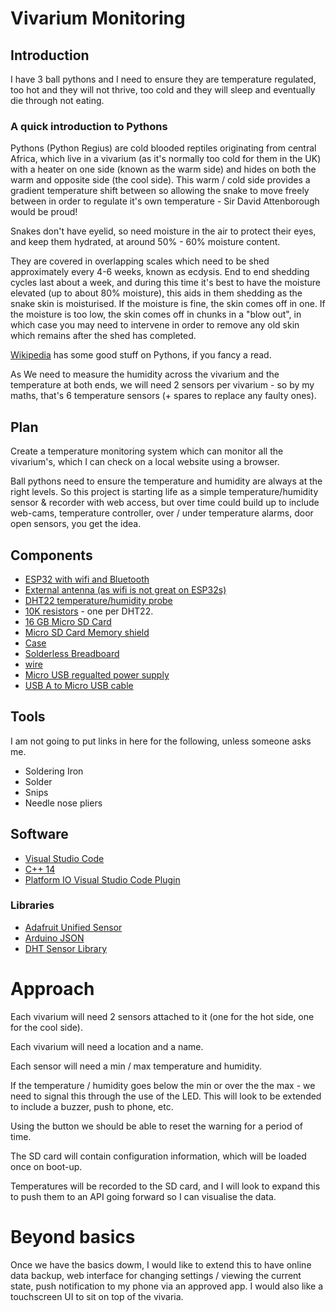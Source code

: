 # Vivarium Monitoring

## Introduction

I have 3 ball pythons and I need to ensure they are temperature regulated, too hot and they will not thrive, too cold and they will sleep and eventually die through not eating.

### A quick introduction to Pythons
Pythons (Python Regius) are cold blooded reptiles originating from central Africa, which live in a vivarium (as it's normally too cold for them in the UK) with a heater on one side (known as the warm side) and hides on both the warm and opposite side (the cool side). This warm / cold side provides a gradient temperature shift between so allowing the snake to move freely between in order to regulate it's own temperature - Sir David Attenborough would be proud!

Snakes don't have eyelid, so need moisture in the air to protect their eyes, and keep them hydrated, at around 50% - 60% moisture content.

They are covered in overlapping scales which need to be shed approximately every 4-6 weeks, known as ecdysis.  End to end shedding cycles last about a week, and during this time it's best to have the moisture elevated (up to about 80% moisture), this aids in them shedding as the snake skin is moisturised.  If the moisture is fine, the skin comes off in one.  If the moisture is too low, the skin comes off in chunks in a "blow out", in which case you may need to intervene in order to remove any old skin which remains after the shed has completed.

[Wikipedia](https://en.wikipedia.org/wiki/Ball_python) has some good stuff on Pythons, if you fancy a read.

As We need to measure the humidity across the vivarium and the temperature at both ends, we will need 2 sensors per vivarium - so by my maths, that's 6 temperature sensors (+ spares to replace any faulty ones).


## Plan
Create a temperature monitoring system which can monitor all the vivarium's, which I can check on a local website using a browser.

Ball pythons need to ensure the temperature and humidity are always at the right levels.  So this project is starting life as a simple temperature/humidity sensor & recorder with web access, but over time could build up to include web-cams, temperature controller, over / under temperature alarms, door open sensors, you get the idea.


## Components
- [ESP32 with wifi and Bluetooth](https://www.amazon.co.uk/gp/product/B0811KLGDD)
- [External antenna (as wifi is not great on ESP32s)](https://www.amazon.co.uk/gp/product/B07FDN82D8)
- [DHT22 temperature/humidity probe](https://www.amazon.co.uk/gp/product/B08HCHVC3W)
- [10K resistors](https://www.amazon.co.uk/gp/product/B091LYNNT5) - one per DHT22.
- [16 GB Micro SD Card](https://www.amazon.co.uk/gp/product/B073K14CVB)
- [Micro SD Card Memory shield](https://www.amazon.co.uk/gp/product/B06X1DX5WS)
- [Case](https://www.amazon.co.uk/gp/product/B0C951LHBK)
- [Solderless Breadboard](https://www.amazon.co.uk/gp/product/B08V183BFJ/)
- [wire](https://www.amazon.co.uk/gp/product/B07G72DRKC/)
- [Micro USB regualted power supply](https://www.amazon.co.uk/gp/product/B08ZMXJPLM)
- [USB A to Micro USB cable](https://www.amazon.co.uk/gp/product/B0711PVX6Z)

## Tools
I am not going to put links in here for the following, unless someone asks me.	
- Soldering Iron
- Solder
- Snips
- Needle nose pliers

## Software
- [Visual Studio Code](https://code.visualstudio.com/)
- [C++ 14](https://en.cppreference.com/w/cpp/14)
- [Platform IO Visual Studio Code Plugin](https://marketplace.visualstudio.com/items?itemName=platformio.platformio-ide)

### Libraries
- [Adafruit Unified Sensor](https://www.arduinolibraries.info/libraries/adafruit-unified-sensor) 
- [Arduino JSON](https://arduinojson.org/)
- [DHT Sensor Library](https://www.arduinolibraries.info/libraries/dht-sensor-library)

# Approach
Each vivarium will need 2 sensors attached to it (one for the hot side, one for the cool side).

Each vivarium will need a location and a name.

Each sensor will need a min / max temperature and humidity.

If the temperature / humidity goes below the min or over the the max - we need to signal this through the use of the LED. This will look to be extended to include a buzzer, push to phone, etc.

Using the button we should be able to reset the warning for a period of time.

The SD card will contain configuration information, which will be loaded once on boot-up.

Temperatures will be recorded to the SD card, and I will look to expand this to push them to an API going forward so I can visualise the data.

# Beyond basics
Once we have the basics dowm, I would like to extend this to have online data backup, web interface for changing settings / viewing the current state, push notification to my phone via an approved app.  I would also like a touchscreen UI to sit on top of the vivaria.
